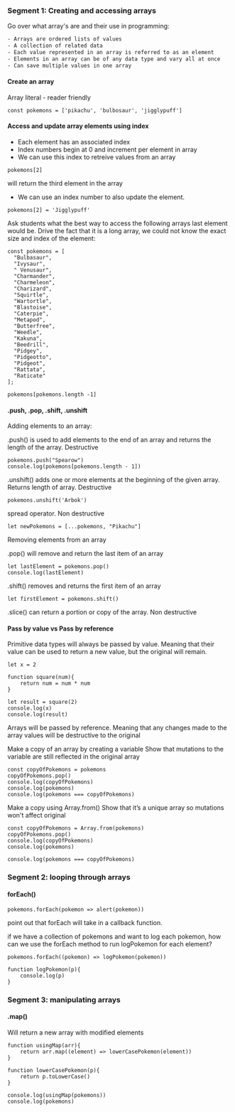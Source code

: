 ### Segment 1: Creating and accessing arrays

Go over what array's are and their use in programming:

```txt
- Arrays are ordered lists of values
- A collection of related data
- Each value represented in an array is referred to as an element
- Elements in an array can be of any data type and vary all at once
- Can save multiple values in one array
```

#### Create an array

Array literal - reader friendly

```
const pokemons = ['pikachu', 'bulbosaur', 'jigglypuff']
```

#### Access and update array elements using index

- Each element has an associated index
- Index numbers begin at 0 and increment per element in array
- We can use this index to retreive values from an array

```
pokemons[2]
```

will return the third element in the array

- We can use an index number to also update the element.

```
pokemons[2] = 'Jigglypuff'
```

Ask students what the best way to access the following arrays last element would be. Drive the fact that it is a long array, we could not know the exact size and index of the element:

```
const pokemons = [
  "Bulbasaur",
  "Ivysaur",
  "	Venusaur",
  "Charmander",
  "Charmeleon",
  "Charizard",
  "Squirtle",
  "Wartortle",
  "Blastoise",
  "Caterpie",
  "Metapod",
  "Butterfree",
  "Weedle",
  "Kakuna",
  "Beedrill",
  "Pidgey",
  "Pidgeotto",
  "Pidgeot",
  "Rattata",
  "Raticate"
];
```

```
pokemons[pokemons.length -1]
```

#### .push, .pop, .shift, .unshift

Adding elements to an array:

.push() is used to add elements to the end of an array and returns the length of the array. Destructive

```
pokemons.push("Spearow")
console.log(pokemons[pokemons.length - 1])
```

.unshift() adds one or more elements at the beginning of the given array. Returns length of array. Destructive

```
pokemons.unshift('Arbok')
```

spread operator. Non destructive

```
let newPokemons = [...pokemons, "Pikachu"]
```

Removing elements from an array

.pop() will remove and return the last item of an array

```
let lastElement = pokemons.pop()
console.log(lastElement)
```

.shift() removes and returns the first item of an array

```
let firstElement = pokemons.shift()
```

.slice() can return a portion or copy of the array. Non destructive

#### Pass by value vs Pass by reference

Primitive data types will always be passed by value. Meaning that their value can be used to return a new value, but the original will remain.

```
let x = 2

function square(num){
    return num = num * num
}

let result = square(2)
console.log(x)
console.log(result)
```

Arrays will be passed by reference. Meaning that any changes made to the array values will be destructive to the original

Make a copy of an array by creating a variable
Show that mutations to the variable are still reflected in the original array

```
const copyOfPokemons = pokemons
copyOfPokemons.pop()
console.log(copyOfPokemons)
console.log(pokemons)
console.log(pokemons === copyOfPokemons)
```

Make a copy using Array.from()
Show that it’s a unique array so mutations won't affect original

```
const copyOfPokemons = Array.from(pokemons)
copyOfPokemons.pop()
console.log(copyOfPokemons)
console.log(pokemons)

console.log(pokemons === copyOfPokemons)
```
### Segment 2: looping through arrays

#### forEach()

```
pokemons.forEach(pokemon => alert(pokemon))
```

point out that forEach will take in a callback function.

if we have a collection of pokemons and want to log each pokemon, how can we use the forEach method to run logPokemon for each element?

```
pokemons.forEach((pokemon) => logPokemon(pokemon))

function logPokemon(p){
    console.log(p)
}
```

### Segment 3: manipulating arrays

#### .map()

Will return a new array with modified elements

```
function usingMap(arr){
    return arr.map((element) => lowerCasePokemon(element))
}

function lowerCasePokemon(p){
    return p.toLowerCase()
}

console.log(usingMap(pokemons))
console.log(pokemons)
```


